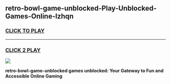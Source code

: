 
## retro-bowl-game-unblocked-Play-Unblocked-Games-Online-lzhqn
<h3>
<a href="https://premium76.site?title=retro-bowl-game-unblocked&ref=25A">CLICK TO PLAY</a></h3>
<hr>

<h3>
<a href="https://premium76.site?title=retro-bowl-game-unblocked&ref=25A">CLICK 2 PLAY</a>
  
</h3>

<a href="https://premium76.site?title=retro-bowl-game-unblocked&ref=25A"><img src="https://clearcache.store/games.png"></a>


**retro-bowl-game-unblocked games unblocked: Your Gateway to Fun and Accessible Online Gaming**
